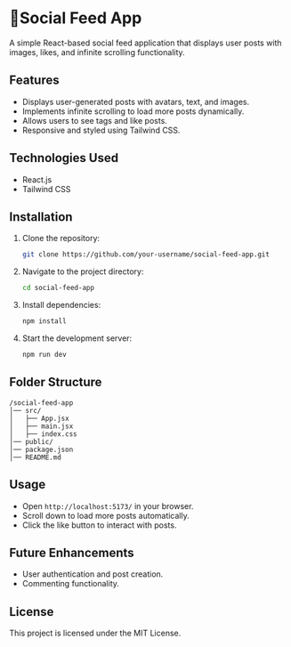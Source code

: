 #  📱Social Feed App

A simple React-based social feed application that displays user posts with images, likes, and infinite scrolling functionality.

## Features
- Displays user-generated posts with avatars, text, and images.
- Implements infinite scrolling to load more posts dynamically.
- Allows users to see tags and like posts.
- Responsive and styled using Tailwind CSS.

## Technologies Used
- React.js
- Tailwind CSS

## Installation

1. Clone the repository:
   ```sh
   git clone https://github.com/your-username/social-feed-app.git
   ```
2. Navigate to the project directory:
   ```sh
   cd social-feed-app
   ```
3. Install dependencies:
   ```sh
   npm install
   ```
4. Start the development server:
   ```sh
   npm run dev
   ```

## Folder Structure
```
/social-feed-app
│── src/
│   ├── App.jsx
│   ├── main.jsx
│   ├── index.css
│── public/
│── package.json
│── README.md
```

## Usage
- Open `http://localhost:5173/` in your browser.
- Scroll down to load more posts automatically.
- Click the like button to interact with posts.

## Future Enhancements
- User authentication and post creation.
- Commenting functionality.

## License
This project is licensed under the MIT License.
